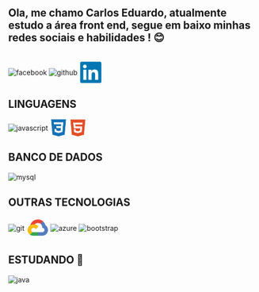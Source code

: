 ## Ola, me chamo Carlos Eduardo, atualmente estudo a área front end, segue em baixo minhas redes sociais e habilidades ! 😊
<div style="display: inline_block"><br/>
<img align="center" alt="facebook" src="https://raw.githubusercontent.com/jmnote/z-icons/master/svg/facebook.svg" height="45px"/>
<img align="center" alt="github" src="https://raw.githubusercontent.com/jmnote/z-icons/master/svg/github.svg" height="45px" />
<img align="center" alt="linkedin" src="https://raw.githubusercontent.com/devicons/devicon/1119b9f84c0290e0f0b38982099a2bd027a48bf1/icons/linkedin/linkedin-original.svg" height="45px"/>

## LINGUAGENS

<!--- [![Linguagens que uso](https://github-readme-stats.vercel.app/api/top-langs/?username=cadutgoat&layout=compact)](https://github.com/anuraghazra/github-readme-stats) -->

 <img align="center" alt="javascript" src="https://raw.githubusercontent.com/jmnote/z-icons/bd73f8f803467f185ffd94f4fc7c24ce931eb926/svg/javascript.svg" height="35px" />
  <img align="center" alt="css3" src="https://raw.githubusercontent.com/devicons/devicon/1119b9f84c0290e0f0b38982099a2bd027a48bf1/icons/css3/css3-plain.svg"
height="35px" />
 <img align="center" alt="html5" src="https://raw.githubusercontent.com/devicons/devicon/1119b9f84c0290e0f0b38982099a2bd027a48bf1/icons/html5/html5-plain.svg"
height="35px" />
 
 ## BANCO DE DADOS 
 <img align="center" alt="mysql" src="https://raw.githubusercontent.com/bwks/vendor-icons-svg/702f2ac88acc71759ce623bc5000a596195e9db3/mysql-logo.svg" height="35px" />
 
 ## OUTRAS TECNOLOGIAS 
 
 <img align="center" alt="git" src="https://raw.githubusercontent.com/jmnote/z-icons/bd73f8f803467f185ffd94f4fc7c24ce931eb926/svg/git.svg" height="45px" />
 <img align="center" alt="gcloud" src="https://raw.githubusercontent.com/devicons/devicon/master/icons/googlecloud/googlecloud-original.svg" height="45px"/>
 <img align="center" alt="azure" src="https://raw.githubusercontent.com/bwks/vendor-icons-svg/702f2ac88acc71759ce623bc5000a596195e9db3/azure.svg" height="35px"/> 
 <img align="center" alt="bootstrap" src="https://raw.githubusercontent.com/jmnote/z-icons/bd73f8f803467f185ffd94f4fc7c24ce931eb926/svg/bootstrap.svg" width="35px" />
 
 
 ## ESTUDANDO 📝 
 <img align="center" alt="java" src="https://raw.githubusercontent.com/jmnote/z-icons/bd73f8f803467f185ffd94f4fc7c24ce931eb926/svg/java.svg" height="45px" />
 
</div>
